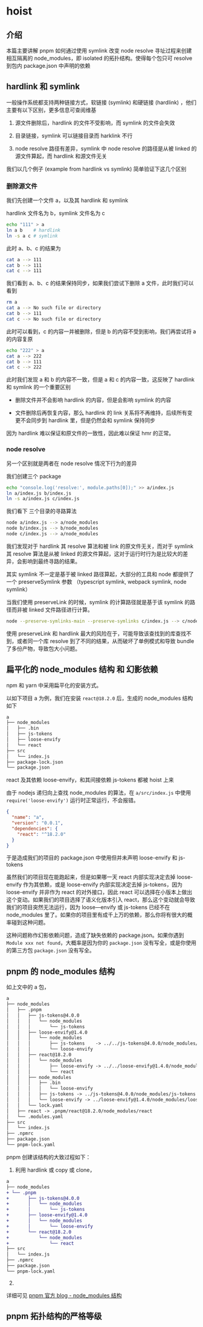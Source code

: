 # hoist

## 介绍

本篇主要讲解 pnpm 如何通过使用 symlink 改变 node resolve 寻址过程来创建相互隔离的 node_modules，即 isolated 的拓扑结构。使得每个包只可 resolve 到包内 package.json 中声明的依赖

## hardlink 和 symlink

一般操作系统都支持两种链接方式，软链接 (symlink) 和硬链接 (hardlink) ，他们主要有以下区别，更多信息可查阅维基

1. 源文件删除后，hardlink 的文件不受影响，而 symlink 的文件会失效

2. 目录链接，symlink 可以链接目录而 harklink 不行

3. node resolve 路径有差异，symlink 中 node resolve 的路径是从被 linked 的源文件算起，而 hardlink 和源文件无关

我们以几个例子 (example from hardlink vs symlink) 简单验证下这几个区别

### 删除源文件

我们先创建一个文件 a，以及其 hardlink 和 symlink

hardlink 文件名为 b，symlink 文件名为 c

```bash
echo "111" > a
ln a b    # hardlink
ln -s a c # symlink
```

此时 a、b、c 的结果为

```bash
cat a --> 111
cat b --> 111
cat c --> 111
```

我们看到 a、b、c 的结果保持同步，如果我们尝试下删除 a 文件，此时我们可以看到

```bash
rm a
cat a --> No such file or directory
cat b --> 111
cat c --> No such file or directory
```

此时可以看到，c 的内容一并被删除，但是 b 的内容不受到影响，我们再尝试将 a 的内容复原

```bash
echo "222" > a
cat a --> 222
cat b --> 111
cat c --> 222
```

此时我们发现 a 和 b 的内容不一致，但是 a 和 c 的内容一致，这反映了 hardlink 和 symlink 的一个重要区别

*   删除文件并不会影响 hardlink 的内容，但是会影响 symlink 的内容

*   文件删除后再恢复内容，那么 hardlink 的 link 关系将不再维持，后续所有变更不会同步到 hardlink 里，但是仍然会和 symlink 保持同步

因为 hardlink 难以保证和原文件的一致性，因此难以保证 hmr 的正常。

### node resolve

另一个区别就是两者在 node resolve 情况下行为的差异

我们创建三个 package

```bash
echo "console.log('resolve:', module.paths[0]);" >> a/index.js
ln a/index.js b/index.js
ln -s a/index.js c/index.js
```

我们看下 三个目录的寻路算法

```bash
node a/index.js --> a/node_modules
node b/index.js --> b/node_modules
node c/index.js --> a/node_modules
```

我们发现对于 hardlink 其 resolve 算法和被 link 的原文件无关，而对于 symlink 其 resolve 算法是从被 linked 的源文件算起，这对于运行时行为是比较大的差异，会影响到最终寻路的结果。

其实 symlink 不一定是基于被 linked 路径算起，大部分的工具和 node 都提供了一个 preserveSymlink 参数 （typescript symlink, webpack symlink, node symlink）

当我们使用 preserveLink 的时候，symlink 的计算路径就是基于该 symlink 的路径而非被 linked 文件路径进行计算。

```bash
node --preserve-symlinks-main --preserve-symlinks c/index.js --> c/node_modules
```

使用 preserveLink 和 hardlink 最大的风险在于，可能导致该查找到的库查找不到，或者同一个库 resolve 到了不同的结果，从而破坏了单例模式和导致 bundle 了多份产物，导致包大小问题。

## 扁平化的 node_modules 结构 和 幻影依赖

npm 和 yarn 中采用扁平化的安装方式。

以如下项目 a 为例，我们在安装 `react@18.2.0` 后，生成的 node_modules 结构如下

```txt
a
├── node_modules
│   ├── .bin
│   ├── js-tokens
│   ├── loose-envify
│   └── react
├── src
│   └── index.js
├── package-lock.json
└── package.json
```

react 及其依赖 loose-envify，和其间接依赖 js-tokens 都被 hoist 上来

由于 nodejs 递归向上查找 node_modules 的算法，在 `a/src/index.js` 中使用 `require('loose-envify')` 运行时正常运行，不会报错。

```json
{
  "name": "a",
  "version": "0.0.1",
  "dependencies": {
    "react": "^18.2.0"
  }
}
```

于是造成我们的项目的 package.json 中使用但并未声明 loose-envify 和 js-tokens

虽然我们的项目现在能跑起来，但是如果哪一天 react 内部实现决定去掉 loose-envify 作为其依赖，或是 loose-envify 内部实现决定去掉 js-tokens，因为 loose-envify 并非作为 react 的对外接口，因此 react 可以选择在小版本上做出这个变动。如果我们的项目选择了语义化版本引入 react，那么这个变动就会导致我们的项目突然无法运行，因为 loose—envify 或 js-tokens 已经不在 node_modules 里了。如果你的项目里有成千上万的依赖，那么你将有很大的概率碰到这种问题。

这种问题称作幻影依赖问题，造成了缺失依赖的 package.json。如果你遇到 `Module xxx not found`，大概率是因为你的 `package.json` 没有写全，或是你使用的第三方包 `package.json` 没有写全。


## pnpm 的 node_modules 结构

如上文中的 a 包，

```txt
a
├── node_modules
│   ├── .pnpm
│   │   ├── js-tokens@4.0.0
│   │   │   └── node_modules
│   │   │       └── js-tokens
│   │   ├── loose-envify@1.4.0
│   │   │   └── node_modules
│   │   │       ├── js-tokens    -> ../../js-tokens@4.0.0/node_modules/js-tokens
│   │   │       └── loose-envify
│   │   ├── react@18.2.0
│   │   │   └── node_modules
│   │   │       ├── loose-envify -> ../../loose-envify@1.4.0/node_modules/loose-envify
│   │   │       └── react
│   │   ├── node_modules
│   │   │   ├── .bin
│   │   │   │   └── loose-envify
│   │   │   ├── js-tokens -> ../js-tokens@4.0.0/node_modules/js-tokens
│   │   │   └── loose-envify -> ../loose-envify@1.4.0/node_modules/loose-envify
│   │   └── lock.yaml
│   ├── react -> .pnpm/react@18.2.0/node_modules/react
│   └── .modules.yaml
├── src
│   └── index.js
├── .npmrc
├── package.json
└── pnpm-lock.yaml
```


pnpm 创建该结构的大致过程如下：

1. 利用 hardlink 或 copy 或 clone，

```diff
a
├── node_modules
+ └── .pnpm
+       ├── js-tokens@4.0.0
+       │   └── node_modules
+       │       └── js-tokens
+       ├── loose-envify@1.4.0
+       │   └── node_modules
+       │       └── loose-envify
+       └── react@18.2.0
+           └── node_modules
+               └── react
├── src
│   └── index.js
├── .npmrc
├── package.json
└── pnpm-lock.yaml
```

2. 



详细可见 [pnpm 官方 blog - node_modules 结构](https://pnpm.io/blog/2020/10/17/node-modules-configuration-options-with-pnpm)

## pnpm 拓扑结构的严格等级

